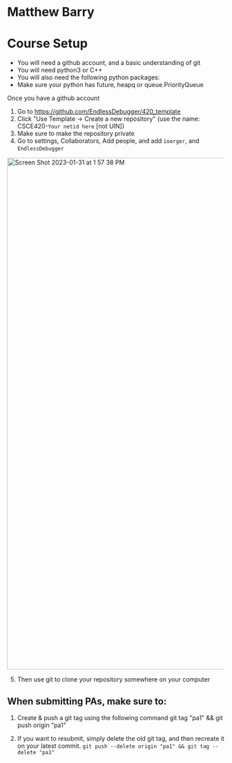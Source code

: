# Matthew Barry

# Course Setup 


- You will need a github account, and a basic understanding of git
- You will need python3 or C++
- You will also need the following python packages: 
- Make sure your python has future, heapq or queue.PriorityQueue

Once you have a github account
1. Go to https://github.com/EndlessDebugger/420_template
2. Click "Use Template -> Create a new repository" (use the name: CSCE420-`Your netid here` [not UIN])
3. Make sure to make the repository private
4. Go to settings, Collaborators, Add people, and add `ioerger`, and `EndlessDebugger`

<img width="1186" alt="Screen Shot 2023-01-31 at 1 57 38 PM" src="https://user-images.githubusercontent.com/17692058/215868976-9207346a-973e-43d4-8b39-6c60b0be2611.png">


5. Then use git to clone your repository somewhere on your computer

## When submitting PAs, make sure to:
1. Create & push a git tag using the following command
git tag "pa1" && git push origin "pa1"

2. If you want to resubmit, simply delete the old git tag, and then recreate it on your latest
commit. `git push --delete origin "pa1" && git tag --delete "pa1"`

